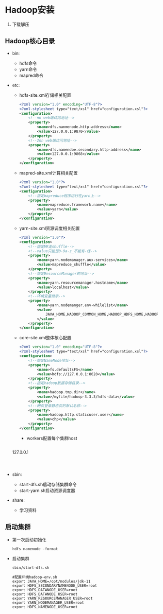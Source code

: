 # Hadoop安装

1. 下载解压

## Hadoop核心目录

- bin:

  - hdfs命令
  - yarn命令
  - mapred命令

- etc:

  - hdfs-site.xml存储相关配置
    ```xml
    <?xml version="1.0" encoding="UTF-8"?>
    <?xml-stylesheet type="text/xsl" href="configuration.xsl"?>
    <configuration>
        <!--nn web端访问地址-->
        <property>
            <name>dfs.nanmenode.http-address</name>
            <value>127.0.0.1:9870</value>
        </property>
        <!--2nn web端访问地址-->
        <property>
            <name>dfs.namendoe.secondary.http-address</name>
            <value>127.0.0.1:9868</value>
        </property>
    </configuration>
    
    ```

  - mapred-site.xml计算相关配置
    ```xml
    <?xml version="1.0"?>
    <?xml-stylesheet type="text/xsl" href="configuration.xsl"?>
    <configuration>
        <!--指定mapreduce程序运行在yarn上-->
        <property>
            <name>mapreduce.framework.name</name>
            <value>yarn</value>
        </property>
    </configuration>
    ```

  - yarn-site.xml资源调度相关配置
    ```xml
    <?xml version="1.0"?>
    <configuration>
        <!--指定MR走shuffle-->
        <!--value只能是0-9a-z_不能有-线-->
        <property>
            <name>yarn.nodemanager.aux-services</name>
            <value>mapreduce_shuffle</value>
        </property>
        <!--指定ResourceManager的地址-->
        <property>
            <name>yarn.resourcemanager.hostname</name>
            <value>localhost</value>
        </property>
        <!--环境变量继承-->
        <property>
            <name>yarn.nodemanger.env-whilelist</name>
            <value>
                JAVA_HOME,HADOOP_COMMON_HOME,HADOOP_HDFS_HOME,HADOOP_CONF_DIR,CLASSPATH_PREPEND_DISTCACHE,HADOOP_YARN_HOME,HADOOP_MAPRED_HOME
            </value>
        </property>
    </configuration>
    
    ```
    
  - core-site.xml整体核心配置

    ```xml
    <?xml version="1.0" encoding="UTF-8"?>
    <?xml-stylesheet type="text/xsl" href="configuration.xsl"?>
    <configuration>
        <!--指定NameNode地址-->
        <property>
            <name>fs.defaultsFS</name>
            <value>hdfs://127.0.0.1:8020</value>
        </property>
        <!--指定hadoop数据存储目录-->
        <property>
            <name>hadoop.tmp.dir</name>
            <value>/myfile/hadoop-3.3.3/hdfs-data</value>
        </property>
        <!--网页登录静态页的默认名称-->
        <property>
            <name>hadoop.http.staticuser.user</name>
            <value>chp</value>
        </property>
    </configuration>
    ```
    
    - workers配置每个集群host

    ```
  127.0.0.1
    ```
    
    

- sbin:
  - start-dfs.sh启动存储集群命令
  - start-yarn.sh启动资源调度器
- share:
  - 学习资料

## 启动集群

- 第一次启动初始化
  ```shell
  hdfs namenode -format
  ```

- 启动集群
  ```shell
  sbin/start-dfs.sh
  ```

  ```shell
  #配置环境hadoop-env.sh
  export JAVA_HOME=/opt/modules/jdk-11
  export HDFS_SECONDARYNAMENODE_USER=root
  export HDFS_DATANODE_USER=root
  export HDFS_DATANODE_USER=root
  export YARN_RESOURCEMANAGER_USER=root
  export YARN_NODEMANAGER_USER=root
  export HDFS_NAMENODE_USER=root
  
  ```
  
  

